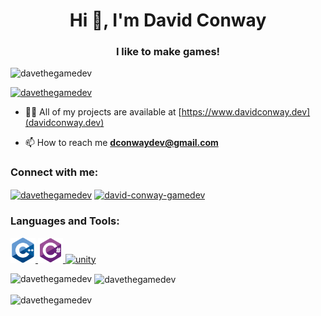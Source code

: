 <h1 align="center">Hi 👋, I'm David Conway</h1>
<h3 align="center">I like to make games!</h3>

<p align="left"> <img src="https://komarev.com/ghpvc/?username=davethegamedev&label=Profile%20views&color=0e75b6&style=flat" alt="davethegamedev" /> </p>

<p align="left"> <a href="https://twitter.com/davethegamedev" target="blank"><img src="https://img.shields.io/twitter/follow/davethegamedev?logo=twitter&style=for-the-badge" alt="davethegamedev" /></a> </p>

- 👨‍💻 All of my projects are available at [https://www.davidconway.dev](davidconway.dev)

- 📫 How to reach me **dconwaydev@gmail.com**

<h3 align="left">Connect with me:</h3>
<p align="left">
<a href="https://twitter.com/davethegamedev" target="blank"><img align="center" src="https://cdn.jsdelivr.net/npm/simple-icons@3.0.1/icons/twitter.svg" alt="davethegamedev" height="30" width="40" /></a>
<a href="https://linkedin.com/in/david-conway-gamedev" target="blank"><img align="center" src="https://cdn.jsdelivr.net/npm/simple-icons@3.0.1/icons/linkedin.svg" alt="david-conway-gamedev" height="30" width="40" /></a>
</p>

<h3 align="left">Languages and Tools:</h3>
<p align="left"> <a href="https://www.w3schools.com/cpp/" target="_blank"> <img src="https://raw.githubusercontent.com/devicons/devicon/master/icons/cplusplus/cplusplus-original.svg" alt="cplusplus" width="40" height="40"/> </a> <a href="https://www.w3schools.com/cs/" target="_blank"> <img src="https://raw.githubusercontent.com/devicons/devicon/master/icons/csharp/csharp-original.svg" alt="csharp" width="40" height="40"/> </a> <a href="https://unity.com/" target="_blank"> <img src="https://www.vectorlogo.zone/logos/unity3d/unity3d-icon.svg" alt="unity" width="40" height="40"/> </a> </p>

<p><img align="left" src="https://github-readme-stats.vercel.app/api/top-langs?username=davethegamedev&show_icons=true&locale=en&layout=compact" alt="davethegamedev" /></p>

<p>&nbsp;<img align="center" src="https://github-readme-stats.vercel.app/api?username=davethegamedev&show_icons=true&locale=en" alt="davethegamedev" /></p>

<p><img align="center" src="https://github-readme-streak-stats.herokuapp.com/?user=davethegamedev&" alt="davethegamedev" /></p>
